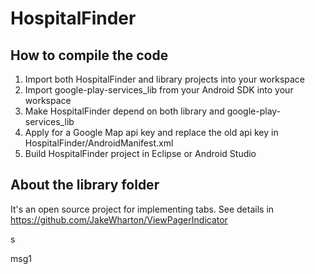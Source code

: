 # HospitalFinder

## How to compile the code
1. Import both HospitalFinder and library projects into your workspace
2. Import google-play-services_lib from your Android SDK into your workspace
3. Make HospitalFinder depend on both library and google-play-services_lib
4. Apply for a Google Map api key and replace the old api key in HospitalFinder/AndroidManifest.xml
5. Build HospitalFinder project in Eclipse or Android Studio

## About the library folder
It's an open source project for implementing tabs.
See details in https://github.com/JakeWharton/ViewPagerIndicator


s

msg1
